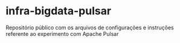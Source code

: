 # infra-bigdata-pulsar
Repositório público com os arquivos de configurações e instruções referente ao experimento com Apache Pulsar
